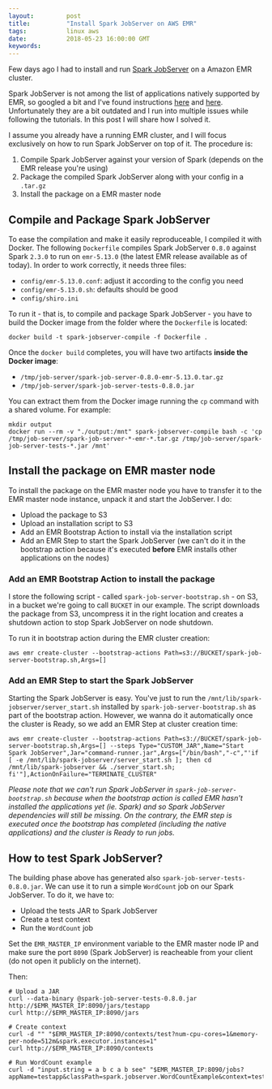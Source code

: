 ```yaml
---
layout:         post
title:          "Install Spark JobServer on AWS EMR"
tags:           linux aws
date:           2018-05-23 16:00:00 GMT
keywords:
---
```


Few days ago I had to install and run [Spark JobServer](https://github.com/spark-jobserver/spark-jobserver) on a Amazon EMR cluster.

Spark JobServer is not among the list of applications natively supported by EMR, so googled a bit and I've found instructions [here](https://aws.amazon.com/blogs/big-data/installing-and-running-jobserver-for-apache-spark-on-amazon-emr/) and [here](https://github.com/spark-jobserver/spark-jobserver/blob/master/doc/EMR.md). Unfortunately they are a bit outdated and I run into multiple issues while following the tutorials. In this post I will share how I solved it.

I assume you already have a running EMR cluster, and I will focus exclusively on how to run Spark JobServer on top of it. The procedure is:

1. Compile Spark JobServer against your version of Spark (depends on the EMR release you're using)
2. Package the compiled Spark JobServer along with your config in a `.tar.gz`
3. Install the package on a EMR master node


## Compile and Package Spark JobServer

To ease the compilation and make it easily reproduceable, I compiled it with Docker. The following `Dockerfile` compiles Spark JobServer `0.8.0` against Spark `2.3.0` to run on `emr-5.13.0` (the latest EMR release available as of today). In order to work correctly, it needs three files:

- `config/emr-5.13.0.conf`: adjust it according to the config you need
- `config/emr-5.13.0.sh`: defaults should be good
- `config/shiro.ini`

To run it - that is, to compile and package Spark JobServer - you have to build the Docker image from the folder where the `Dockerfile` is located:

```
docker build -t spark-jobserver-compile -f Dockerfile .
```

Once the `docker build` completes, you will have two artifacts **inside the Docker image**:

- `/tmp/job-server/spark-job-server-0.8.0-emr-5.13.0.tar.gz`
- `/tmp/job-server/spark-job-server-tests-0.8.0.jar`

You can extract them from the Docker image running the `cp` command with a shared volume. For example:

```
mkdir output
docker run --rm -v "./output:/mnt" spark-jobserver-compile bash -c 'cp /tmp/job-server/spark-job-server-*-emr-*.tar.gz /tmp/job-server/spark-job-server-tests-*.jar /mnt'
```

<script src="https://gist.github.com/pracucci/3ce7e162ad640dada72c5c20d95b781e.js"></script>


## Install the package on EMR master node

To install the package on the EMR master node you have to transfer it to the EMR master node instance, unpack it and start the JobServer. I do:

- Upload the package to S3
- Upload an installation script to S3
- Add an EMR Bootstrap Action to install via the installation script
- Add an EMR Step to start the Spark JobServer (we can't do it in the bootstrap action because it's executed **before** EMR installs other applications on the nodes)


### Add an EMR Bootstrap Action to install the package

I store the following script - called `spark-job-server-bootstrap.sh` - on S3, in a bucket we're going to call `BUCKET` in our example. The script downloads the package from S3, uncompress it in the right location and creates a shutdown action to stop Spark JobServer on node shutdown.

<script src="https://gist.github.com/pracucci/21e2fed8037ed20e9e939effbae1115a.js"></script>


To run it in bootstrap action during the EMR cluster creation:

```
aws emr create-cluster --bootstrap-actions Path=s3://BUCKET/spark-job-server-bootstrap.sh,Args=[]
```


### Add an EMR Step to start the Spark JobServer

Starting the Spark JobServer is easy. You've just to run the `/mnt/lib/spark-jobserver/server_start.sh` installed by `spark-job-server-bootstrap.sh` as part of the bootstrap action. However, we wanna do it automatically once the cluster is Ready, so we add an EMR Step at cluster creation time:

```
aws emr create-cluster --bootstrap-actions Path=s3://BUCKET/spark-job-server-bootstrap.sh,Args=[] --steps Type="CUSTOM_JAR",Name="Start Spark JobServer",Jar="command-runner.jar",Args=["/bin/bash","-c","'if [ -e /mnt/lib/spark-jobserver/server_start.sh ]; then cd /mnt/lib/spark-jobserver && ./server_start.sh; fi'"],ActionOnFailure="TERMINATE_CLUSTER"
```

_Please note that we can't run Spark JobServer in `spark-job-server-bootstrap.sh` because when the bootstrap action is called EMR hasn't installed the applications yet (ie. Spark) and so Spark JobServer dependencies will still be missing. On the contrary, the EMR step is executed once the bootstrap has completed (including the native applications) and the cluster is Ready to run jobs._


## How to test Spark JobServer?

The building phase above has generated also `spark-job-server-tests-0.8.0.jar`. We can use it to run a simple `WordCount` job on our Spark JobServer. To do it, we have to:

- Upload the tests JAR to Spark JobServer
- Create a test context
- Run the `WordCount` job

Set the `EMR_MASTER_IP` environment variable to the EMR master node IP and make sure the port `8090` (Spark JobServer) is reacheable from your client (do not open it publicly on the internet).

Then:

```
# Upload a JAR
curl --data-binary @spark-job-server-tests-0.8.0.jar http://$EMR_MASTER_IP:8090/jars/testapp
curl http://$EMR_MASTER_IP:8090/jars

# Create context
curl -d "" "$EMR_MASTER_IP:8090/contexts/test?num-cpu-cores=1&memory-per-node=512m&spark.executor.instances=1"
curl http://$EMR_MASTER_IP:8090/contexts

# Run WordCount example
curl -d "input.string = a b c a b see" "$EMR_MASTER_IP:8090/jobs?appName=testapp&classPath=spark.jobserver.WordCountExample&context=test&sync=true"
```
